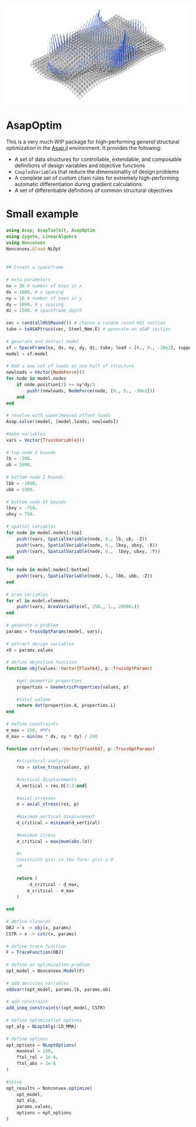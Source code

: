 ![](figures/gradients-axo.png)

# AsapOptim

This is a very much WIP package for high-performing *general* structural optimization in the [Asap.jl](https://github.com/keithjlee/Asap) environment. It provides the following:

- A set of data structures for controllable, extendable, and composable definitions of design variables and objective functions
- `CoupledVariable`s that reduce the dimensionality of design problems
- A complete set of custom chain rules for extremely high-performing automatic differentiation during gradient calculations
- A set of differentiable definitions of common structural objectives

# Small example
```julia
using Asap, AsapToolkit, AsapOptim
using Zygote, LinearAlgebra
using Nonconvex
Nonconvex.@load NLOpt


## Create a spaceframe

# meta parameters
nx = 30 # number of bays in x
dx = 1000. # x spacing
ny = 10 # number of bays in y
dy = 1000. # y spacing
dz = 1500. # spaceframe depth

sec = rand(allHSSRound()) # choose a random round HSS section
tube = toASAPtruss(sec, Steel_Nmm.E) # generate an aSAP section

# generate and extract model
sf = SpaceFrame(nx, dx, ny, dy, dz, tube; load = [0., 0., -30e3], support = :x)
model = sf.model

# Add a new set of loads on one half of structure
newloads = Vector{NodeForce}()
for node in model.nodes
    if node.position[2] >= ny*dy/2
        push!(newloads, NodeForce(node, [0., 0., -30e3]))
    end
end

# resolve with superimposed offset loads
Asap.solve!(model, [model.loads; newloads])

#make variables
vars = Vector{TrussVariable}()

# top node Z bounds
lb = -500.
ub = 3500.

# bottom node Z bounds
lbb = -1000.
ubb = 1500.

# bottom node XY bounds
lbxy = -750.
ubxy = 750.

# spatial variables
for node in model.nodes[:top]
    push!(vars, SpatialVariable(node, 0., lb, ub, :Z))
    push!(vars, SpatialVariable(node, 0., lbxy, ubxy, :X))
    push!(vars, SpatialVariable(node, 0.,  lbxy, ubxy, :Y))
end

for node in model.nodes[:bottom]
    push!(vars, SpatialVariable(node, 0., lbb, ubb, :Z))
end

# area variables
for el in model.elements
    push!(vars, AreaVariable(el, 250., 1., 20000.))
end

# generate a problem
params = TrussOptParams(model, vars);

# extract design variables
x0 = params.values

# define objective function
function obj(values::Vector{Float64}, p::TrussOptParams)
    
    #get geometric properties
    properties = GeometricProperties(values, p)

    #total volume
    return dot(properties.A, properties.L)
end

# define constraints
σ_max = 350. #MPa
d_max = min(nx * dx, ny * dy) / 240

function cstr(values::Vector{Float64}, p::TrussOptParams)

    #structural analysis
    res = solve_truss(values, p)

    #vertical displacements
    d_vertical = res.U[3:3:end]

    #axial stresses
    σ = axial_stress(res, p)

    #maximum vertical displacement
    d_critical = minimum(d_vertical)

    #maximum stress
    σ_critical = maximum(abs.(σ))

    #=
    Constraint g(x) in the form: g(x) ≤ 0
    =#

    return (
        -d_critical - d_max,
        σ_critical - σ_max
    )
    
end

# define closures
OBJ = x -> obj(x, params)
CSTR = x -> cstr(x, params)

# define trace function
F = TraceFunction(OBJ)

# define an optimization problem
opt_model = Nonconvex.Model(F)

# add decision variables
addvar!(opt_model, params.lb, params.ub)

# add constraint
add_ineq_constraints!(opt_model, CSTR)

# define optimization options
opt_alg = NLoptAlg(:LD_MMA)

# define options
opt_options = NLoptOptions(
    maxeval = 100,
    ftol_rel = 1e-6,
    ftol_abs = 1e-6
)

#solve
opt_results = Nonconvex.optimize(
    opt_model,
    opt_alg,
    params.values,
    options = opt_options
)

```

